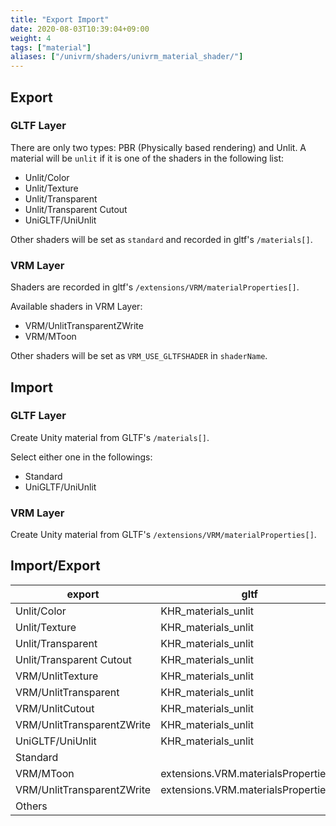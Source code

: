 ```yaml
---
title: "Export Import"
date: 2020-08-03T10:39:04+09:00
weight: 4
tags: ["material"]
aliases: ["/univrm/shaders/univrm_material_shader/"]
---
```


## Export

### GLTF Layer

There are only two types: PBR (Physically based rendering) and Unlit.
A material will be `unlit` if it is one of the shaders in the following list:

* Unlit/Color
* Unlit/Texture
* Unlit/Transparent
* Unlit/Transparent Cutout
* UniGLTF/UniUnlit

Other shaders will be set as `standard` and recorded in gltf's `/materials[]`.

### VRM Layer

Shaders are recorded in gltf's `/extensions/VRM/materialProperties[]`.

Available shaders in VRM Layer:

* VRM/UnlitTransparentZWrite
* VRM/MToon

Other shaders will be set as `VRM_USE_GLTFSHADER` in `shaderName`.

## Import

### GLTF Layer

Create Unity material from GLTF's `/materials[]`.

Select either one in the followings:

* Standard
* UniGLTF/UniUnlit

### VRM Layer

Create Unity material from GLTF's `/extensions/VRM/materialProperties[]`.

## Import/Export

| export                     | gltf                                 | import                     |
|----------------------------|--------------------------------------|----------------------------|
| Unlit/Color                | KHR_materials_unlit                  | UniGLTF/UniUnlit           |
| Unlit/Texture              | KHR_materials_unlit                  | UniGLTF/UniUnlit           |
| Unlit/Transparent          | KHR_materials_unlit                  | UniGLTF/UniUnlit           |
| Unlit/Transparent Cutout   | KHR_materials_unlit                  | UniGLTF/UniUnlit           |
| VRM/UnlitTexture           | KHR_materials_unlit                  | UniGLTF/UniUnlit           |
| VRM/UnlitTransparent       | KHR_materials_unlit                  | UniGLTF/UniUnlit           |
| VRM/UnlitCutout            | KHR_materials_unlit                  | UniGLTF/UniUnlit           |
| VRM/UnlitTransparentZWrite | KHR_materials_unlit                  | UniGLTF/UniUnlit           |
| UniGLTF/UniUnlit           | KHR_materials_unlit                  | UniGLTF/UniUnlit           |
| Standard                   |                                      | Standard                   |
| VRM/MToon                  | extensions.VRM.materialsProperties[] | VRM/MToon                  |
| VRM/UnlitTransparentZWrite | extensions.VRM.materialsProperties[] | VRM/UnlitTransparentZWrite |
| Others                     |                                      | Standard                   |
